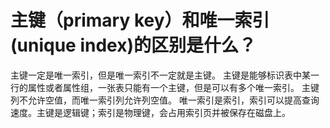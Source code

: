 # 主键（primary key）和唯一索引(unique index)的区别是什么？
主键一定是唯一索引，但是唯一索引不一定就是主键。
主键是能够标识表中某一行的属性或者属性组，一张表只能有一个主键，但是可以有多个唯一索引。
主键列不允许空值，而唯一索引列允许列空值。
唯一索引是索引，索引可以提高查询速度。主键是逻辑键；索引是物理键，会占用索引页并被保存在磁盘上。